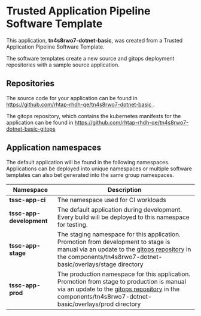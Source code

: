 # Trusted Application Pipeline Software Template

This application, **tn4s8rwo7-dotnet-basic**, was created from a Trusted Application Pipeline Software Template.

The software templates create a new source and gitops deployment repositories with a sample source application. 

## Repositories

The source code for your application can be found in [https://github.com/rhtap-rhdh-qe/tn4s8rwo7-dotnet-basic ](https://github.com/rhtap-rhdh-qe/tn4s8rwo7-dotnet-basic ).
 
The gitops repository, which contains the kubernetes manifests for the application can be found in 
[https://github.com/rhtap-rhdh-qe/tn4s8rwo7-dotnet-basic-gitops ](https://github.com/rhtap-rhdh-qe/tn4s8rwo7-dotnet-basic-gitops ) 

## Application namespaces 

The default application will be found in the following namespaces. Applications can be deployed into unique namespaces or multiple software templates can also bet generated into the same group namespaces.  

|  Namespace   |  Description   |  
| -------- | -------- |
| **tssc-app-ci** | The namespace used for CI workloads |
| **tssc-app-development** | The default application during development. Every build will be deployed to this namespace for testing. |
| **tssc-app-stage** | The staging namespace for this application. Promotion from development to stage is manual via an update to the [gitops repository](https://github.com/rhtap-rhdh-qe/tn4s8rwo7-dotnet-basic-gitops ) in the components/tn4s8rwo7-dotnet-basic/overlays/stage directory |
| **tssc-app-prod** | The production namespace for this application. Promotion from stage to production is manual via an update to the [gitops repository](https://github.com/rhtap-rhdh-qe/tn4s8rwo7-dotnet-basic-gitops ) in the components/tn4s8rwo7-dotnet-basic/overlays/prod directory |